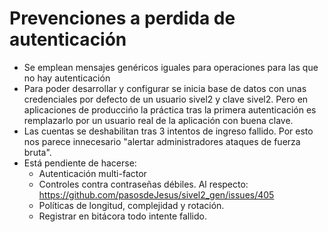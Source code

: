 
# Prevenciones a perdida de autenticación

* Se emplean mensajes genéricos iguales para operaciones para las que no hay
  autenticación
* Para poder desarrollar y configurar se inicia base de datos
  con unas credenciales por defecto de un usuario sivel2 y clave sivel2.
  Pero en aplicaciones de produccińo la práctica tras la primera 
  autenticación es remplazarlo por un usuario real de la aplicación con buena clave.
* Las cuentas se deshabilitan tras 3 intentos de ingreso fallido. Por esto nos
  parece innecesario "alertar administradores ataques de fuerza bruta".
* Está pendiente de hacerse:
  * Autenticación multi-factor
  * Controles contra contraseñas débiles. Al respecto: https://github.com/pasosdeJesus/sivel2_gen/issues/405
  * Políticas de longitud, complejidad y rotación.
  * Registrar en bitácora todo intente fallido.



